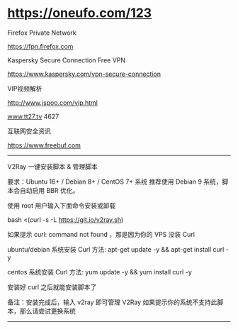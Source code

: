 ﻿# https://oneufo.com/123
 
 
 Firefox Private Network
 
 https://fpn.firefox.com
 
 
 Kaspersky Secure Connection Free VPN 
 
 https://www.kaspersky.com/vpn-secure-connection
 
 
 VIP视频解析

http://www.jspoo.com/vip.html

www.tt27.tv  4627

互联网安全资讯

https://www.freebuf.com

______________________________________________________________________________________

V2Ray 一键安装脚本 & 管理脚本

要求：Ubuntu 16+ / Debian 8+ / CentOS 7+ 系统
推荐使用 Debian 9 系统，脚本会自动启用 BBR 优化。

使用 root 用户输入下面命令安装或卸载

bash <(curl -s -L https://git.io/v2ray.sh)

如果提示 curl: command not found ，那是因为你的 VPS 没装 Curl

ubuntu/debian 系统安装 Curl 方法: apt-get update -y && apt-get install curl -y

centos 系统安装 Curl 方法: yum update -y && yum install curl -y

安装好 curl 之后就能安装脚本了

备注：安装完成后，输入 v2ray 即可管理 V2Ray
如果提示你的系统不支持此脚本，那么请尝试更换系统

____________________________________________________________________________________________
